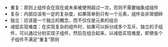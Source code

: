+ 重复：原则上组件会在现在或未来被使用超过一次，否则不需要抽象成组件
+ 复杂：内部应该有一定的复杂度，如果简单到只有一个元素，组件会非常细碎
+ 独立：应该是一个独立的概念，而不仅仅是元素的组合
+ 减低实现难度：在实现复杂的组件时，如果可以拆分成多个互斥、独立的子组件，可以通过分别实现子组件，然后在组合起来，以减低实现难度，即使各个子组件不满足“重复”原则
